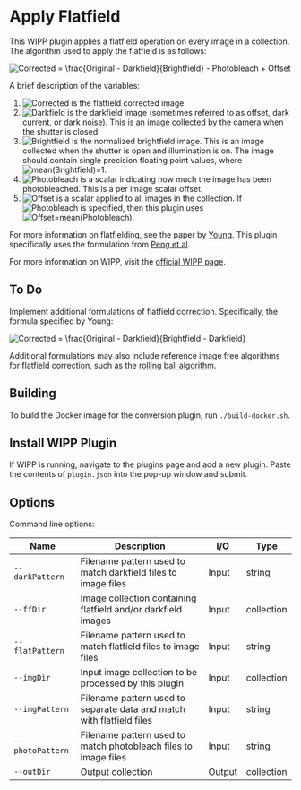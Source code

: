 # Apply Flatfield

This WIPP plugin applies a flatfield operation on every image in a collection. The algorithm used to apply the flatfield is as follows:

![Corrected = \frac{Original - Darkfield}{Brightfield} - Photobleach + Offset](https://render.githubusercontent.com/render/math?math=Corrected%20%3D%20%5Cfrac%7BOriginal%20-%20Darkfield%7D%7BBrightfield%7D%20-%20Photobleach%20%2B%20Offset)


A brief description of the variables:
1. ![Corrected](https://render.githubusercontent.com/render/math?math=Corrected) is the flatfield corrected image
2. ![Darkfield](https://render.githubusercontent.com/render/math?math=Darkfield) is the darkfield image (sometimes referred to as offset, dark current, or dark noise). This is an image collected by the camera when the shutter is closed.
3. ![Brightfield](https://render.githubusercontent.com/render/math?math=Brightfield) is the normalized brightfield image. This is an image collected when the shutter is open and illumination is on. The image should contain single precision floating point values, where ![mean(Brightfield)=1](https://render.githubusercontent.com/render/math?math=mean(Brightfield)%3D1).
4. ![Photobleach](https://render.githubusercontent.com/render/math?math=Photobleach) is a scalar indicating how much the image has been photobleached. This is a per image scalar offset.
5. ![Offset](https://render.githubusercontent.com/render/math?math=Offset) is a scalar applied to all images in the collection. If ![Photobleach](https://render.githubusercontent.com/render/math?math=Photobleach) is specified, then this plugin uses ![Offset=mean(Photobleach)](https://render.githubusercontent.com/render/math?math=Offset%3Dmean(Photobleach)).

For more information on flatfielding, see the paper by [Young](https://currentprotocols.onlinelibrary.wiley.com/doi/full/10.1002/0471142956.cy0211s14). This plugin specifically uses the formulation from [Peng et al](https://www.nature.com/articles/ncomms14836).

For more information on WIPP, visit the [official WIPP page](https://isg.nist.gov/deepzoomweb/software/wipp).

## To Do

Implement additional formulations of flatfield correction. Specifically, the formula specified by Young:

![Corrected = \frac{Original - Darkfield}{Brightfield - Darkfield} ](https://render.githubusercontent.com/render/math?math=Corrected%20%3D%20%5Cfrac%7BOriginal%20-%20Darkfield%7D%7BBrightfield%20-%20Darkfield%7D%20)

Additional formulations may also include reference image free algorithms for flatfield correction, such as the [rolling ball algorithm](https://www.computer.org/csdl/magazine/co/1983/01/01654163/13rRUwwJWBB).

## Building

To build the Docker image for the conversion plugin, run
`./build-docker.sh`.

## Install WIPP Plugin

If WIPP is running, navigate to the plugins page and add a new plugin. Paste the contents of `plugin.json` into the pop-up window and submit.

## Options

Command line options:

| Name          | Description             | I/O    | Type   |
|---------------|-------------------------|--------|--------|
| `--darkPattern` | Filename pattern used to match darkfield files to image files | Input | string |
| `--ffDir` | Image collection containing flatfield and/or darkfield images | Input | collection |
| `--flatPattern` | Filename pattern used to match flatfield files to image files | Input | string |
| `--imgDir` | Input image collection to be processed by this plugin | Input | collection |
| `--imgPattern` | Filename pattern used to separate data and match with flatfield files | Input | string |
| `--photoPattern` | Filename pattern used to match photobleach files to image files | Input | string |
| `--outDir` | Output collection | Output | collection |
